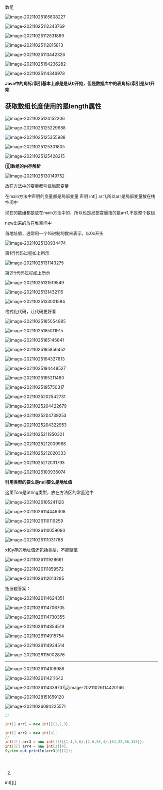 数组

![image-20211025105808227](https://raw.githubusercontent.com/EXsYang/PicGo-images-hosting/main/images/image-20211025105808227.png)

![image-20211025112343769](https://raw.githubusercontent.com/EXsYang/PicGo-images-hosting/main/images/image-20211025112343769.png)

![image-20211025112631889](https://raw.githubusercontent.com/EXsYang/PicGo-images-hosting/main/images/image-20211025112631889.png)

![image-20211025112815813](https://raw.githubusercontent.com/EXsYang/PicGo-images-hosting/main/images/image-20211025112815813.png)

![image-20211025113442326](https://raw.githubusercontent.com/EXsYang/PicGo-images-hosting/main/images/image-20211025113442326.png) 

![image-20211025194236282](https://raw.githubusercontent.com/EXsYang/PicGo-images-hosting/main/images/image-20211025194236282.png)	

![image-20211025114346978](https://raw.githubusercontent.com/EXsYang/PicGo-images-hosting/main/images/image-20211025114346978.png)

**Java中的角标/索引基本上都是是从0开始，但是数据库中的表角标/索引是从1开始**

## 获取数组长度使用的是length属性



![image-20211025124152206](https://raw.githubusercontent.com/EXsYang/PicGo-images-hosting/main/images/image-20211025124152206.png)

![image-20211025125229688](https://raw.githubusercontent.com/EXsYang/PicGo-images-hosting/main/images/image-20211025125229688.png)

![image-20211025125355988](https://raw.githubusercontent.com/EXsYang/PicGo-images-hosting/main/images/image-20211025125355988.png)

![image-20211025125301805](https://raw.githubusercontent.com/EXsYang/PicGo-images-hosting/main/images/image-20211025125301805.png)

![image-20211025125428215](https://raw.githubusercontent.com/EXsYang/PicGo-images-hosting/main/images/image-20211025125428215.png)

**⑥数组的内存解析**

![image-20211025130149752](https://raw.githubusercontent.com/EXsYang/PicGo-images-hosting/main/images/image-20211025130149752.png)

放在方法中的变量都叫做局部变量

在main方法中声明的变量都是局部变量  声明 int[] arr1,所以arr是局部变量放在栈空间中

现在的数组都是放在main方法中的，所以也是局部变量指的是arr1,不是整个数组

new出来的放在堆空间中 

首地址值，通常用一个16进制的数来表示，以0x开头

![image-20211025130934474](https://raw.githubusercontent.com/EXsYang/PicGo-images-hosting/main/images/image-20211025130934474.png)

第1行代码过程如上所示

![image-20211025131143275](https://raw.githubusercontent.com/EXsYang/PicGo-images-hosting/main/images/image-20211025131143275.png)

第2行代码过程如上所示

  ![image-20211025131519549](https://raw.githubusercontent.com/EXsYang/PicGo-images-hosting/main/images/image-20211025131519549.png)

![image-20211025131432116](https://raw.githubusercontent.com/EXsYang/PicGo-images-hosting/main/images/image-20211025131432116.png)

![image-20211025133001584](https://raw.githubusercontent.com/EXsYang/PicGo-images-hosting/main/images/image-20211025133001584.png)

格式化代码，让代码更好看

![image-20211025185054985](https://raw.githubusercontent.com/EXsYang/PicGo-images-hosting/main/images/image-20211025185054985.png)

![image-20211025185011915](https://raw.githubusercontent.com/EXsYang/PicGo-images-hosting/main/images/image-20211025185011915.png)

![image-20211025185145841](https://raw.githubusercontent.com/EXsYang/PicGo-images-hosting/main/images/image-20211025185145841.png)

![image-20211025185856452](https://raw.githubusercontent.com/EXsYang/PicGo-images-hosting/main/images/image-20211025185856452.png)

![image-20211025194327813](https://raw.githubusercontent.com/EXsYang/PicGo-images-hosting/main/images/image-20211025194327813.png)

![image-20211025194448527](https://raw.githubusercontent.com/EXsYang/PicGo-images-hosting/main/images/image-20211025194448527.png)

 	

![image-20211025195211480](https://raw.githubusercontent.com/EXsYang/PicGo-images-hosting/main/images/image-20211025195211480.png)

![image-20211025195750317](https://raw.githubusercontent.com/EXsYang/PicGo-images-hosting/main/images/image-20211025195750317.png)

![image-20211025202542731](https://raw.githubusercontent.com/EXsYang/PicGo-images-hosting/main/images/image-20211025202542731.png)

![image-20211025204422679](https://raw.githubusercontent.com/EXsYang/PicGo-images-hosting/main/images/image-20211025204422679.png)

![image-20211025204739253](https://raw.githubusercontent.com/EXsYang/PicGo-images-hosting/main/images/image-20211025204739253.png)

![image-20211025204322953](https://raw.githubusercontent.com/EXsYang/PicGo-images-hosting/main/images/image-20211025204322953.png)

![image-20211025211950301](https://raw.githubusercontent.com/EXsYang/PicGo-images-hosting/main/images/image-20211025211950301.png)

![image-20211025212009968](https://raw.githubusercontent.com/EXsYang/PicGo-images-hosting/main/images/image-20211025212009968.png)

![image-20211025212020333](https://raw.githubusercontent.com/EXsYang/PicGo-images-hosting/main/images/image-20211025212020333.png)

![image-20211025212031793](https://raw.githubusercontent.com/EXsYang/PicGo-images-hosting/main/images/image-20211025212031793.png)

![image-20211026103936074](https://raw.githubusercontent.com/EXsYang/PicGo-images-hosting/main/images/image-20211026103936074.png)

**引用类型的要么是null要么是地址值**

这里Tom是String类型，放在方法区的常量池中

![image-20211026105241126](https://raw.githubusercontent.com/EXsYang/PicGo-images-hosting/main/images/image-20211026105241126.png)

![image-20211026114449308](https://raw.githubusercontent.com/EXsYang/PicGo-images-hosting/main/images/image-20211026114449308.png)

![image-20211026110119259](https://raw.githubusercontent.com/EXsYang/PicGo-images-hosting/main/images/image-20211026110119259.png)

![image-20211026110059090](https://raw.githubusercontent.com/EXsYang/PicGo-images-hosting/main/images/image-20211026110059090.png)

![image-20211026111031788](https://raw.githubusercontent.com/EXsYang/PicGo-images-hosting/main/images/image-20211026111031788.png)

x和y存的地址值还包括类型，不能赋值

![image-20211026111928691](https://raw.githubusercontent.com/EXsYang/PicGo-images-hosting/main/images/image-20211026111928691.png)

![image-20211026111859572](https://raw.githubusercontent.com/EXsYang/PicGo-images-hosting/main/images/image-20211026111859572.png)

![image-20211026112013295](https://raw.githubusercontent.com/EXsYang/PicGo-images-hosting/main/images/image-20211026112013295.png)

拓展题答案：

![image-20211026114624351](https://raw.githubusercontent.com/EXsYang/PicGo-images-hosting/main/images/image-20211026114624351.png)

![image-20211026114706705](https://raw.githubusercontent.com/EXsYang/PicGo-images-hosting/main/images/image-20211026114706705.png)

![image-20211026114730355](https://raw.githubusercontent.com/EXsYang/PicGo-images-hosting/main/images/image-20211026114730355.png)

![image-20211026114854519](https://raw.githubusercontent.com/EXsYang/PicGo-images-hosting/main/images/image-20211026114854519.png)

![image-20211026114915754](https://raw.githubusercontent.com/EXsYang/PicGo-images-hosting/main/images/image-20211026114915754.png)

![image-20211026114934514](https://raw.githubusercontent.com/EXsYang/PicGo-images-hosting/main/images/image-20211026114934514.png)

![image-20211026115002876](https://raw.githubusercontent.com/EXsYang/PicGo-images-hosting/main/images/image-20211026115002876.png)

---





![image-20211026114106988](https://raw.githubusercontent.com/EXsYang/PicGo-images-hosting/main/images/image-20211026114106988.png)

 ![image-20211026114211642](https://raw.githubusercontent.com/EXsYang/PicGo-images-hosting/main/images/image-20211026114211642.png)

![image-20211026114339737](https://raw.githubusercontent.com/EXsYang/PicGo-images-hosting/main/images/image-20211026114339737.png)![image-20211026114420166](https://raw.githubusercontent.com/EXsYang/PicGo-images-hosting/main/images/image-20211026114420166.png)

![image-20211028151659120](https://raw.githubusercontent.com/EXsYang/PicGo-images-hosting/main/images/image-20211028151659120.png)

![image-20211026094225571](https://raw.githubusercontent.com/EXsYang/PicGo-images-hosting/main/images/image-20211026094225571.png)

~~~ java
//

int[] arr1 = new int[]{1,2,3};

int[] arr2 = new int[4];
//
int[][] arr3 = new int[][]{{1,4,5,6},{2,6,55,4},{54,22,56,333}};
int[][] arr4 = new int[3][4];
System.out.println(arr3[0][2]);





~~~





2.

int[][]

